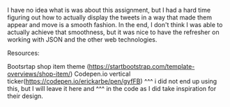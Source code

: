 
I have no idea what is was about this assignment, but I had a hard time
figuring out how to actually display the tweets in a way that made them 
appear and move is a smooth fashion. In the end, I don't think I was 
able to actually achieve that smoothness, but it was nice to have the 
refresher on working with JSON and the other web technologies. 



Resources:

Bootsrtap shop item theme (https://startbootstrap.com/template-overviews/shop-item/)
Codepen.io vertical ticker(https://codepen.io/erickarbe/pen/gyfFB)
^^^ i did not end up using this, but I will leave it here and ^^^
	in the code as I did take inspiration for their design.